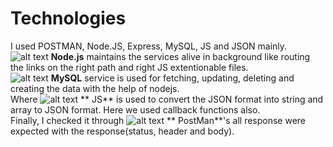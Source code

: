 # Technologies

I used POSTMAN, Node.JS, Express, MySQL, JS and JSON mainly.<br/>
![alt text](https://github.com/sagarwipro/sagarwipro.github.io/images/nodejs.jpg?raw=true) **Node.js** maintains the services alive in background like routing the links on the right path and right JS extentionable files.<br/>
![alt text](https://github.com/sagarwipro/sagarwipro.github.io/images/mysql.png?raw=true) **MySQL** service is used for fetching, updating, deleting and creating the data with the help of nodejs.<br/>
Where ![alt text](https://github.com/sagarwipro/sagarwipro.github.io/images/js.jpg?raw=true) ** JS** is used to convert the JSON format into string and array to JSON format. Here we used callback functions also.<br/>
Finally, I checked it through ![alt text](https://github.com/sagarwipro/sagarwipro.github.io/images/postman.jpg?raw=true) ** PostMan**'s  all response were expected with the response(status, header and body).

